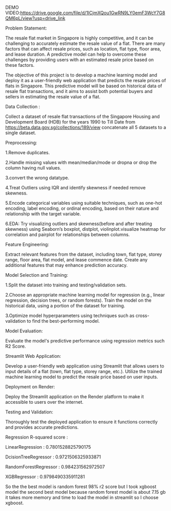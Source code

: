 DEMO VIDEO:https://drive.google.com/file/d/1ICjmXQou1GwRN9LY0emF3WcY7G8QM6pL/view?usp=drive_link

Problem Statement:

The resale flat market in Singapore is highly competitive, and it can be challenging to accurately estimate the resale value of a flat. There are many factors that can affect resale prices, such as location, flat type, floor area, and lease duration. A predictive model can help to overcome these challenges by providing users with an estimated resale price based on these factors.

The objective of this project is to develop a machine learning model and deploy it as a user-friendly web application that predicts the resale prices of flats in Singapore. This predictive model will be based on historical data of resale flat transactions, and it aims to assist both potential buyers and sellers in estimating the resale value of a flat.

Data Collection :

Collect a dataset of resale flat transactions of the Singapore Housing and Development Board (HDB) for the years 1990 to Till Date from https://beta.data.gov.sg/collections/189/view  concatenate all 5 datasets to a single dataset.

Preprocessing:

1.Remove duplicates.

2.Handle missing values with mean/median/mode or dropna or drop the column having null values.

3.convert the wrong datatype.

4.Treat Outliers using IQR and identify skewness if needed remove skewness.

5.Encode categorical variables using suitable techniques, such as one-hot encoding, label encoding, or ordinal encoding, based on their nature and relationship with the target variable.

6.EDA: Try visualizing outliers and skewness(before and after treating skewness) using Seaborn’s boxplot, distplot, violinplot.visualize heatmap for correlation and pairplot for relationships between columns.

Feature Engineering: 

Extract relevant features from the dataset, including town, flat type, storey range, floor area, flat model, and lease commence date. Create any additional features that may enhance prediction accuracy.

Model Selection and Training:

1.Split the dataset into training and testing/validation sets.

2.Choose an appropriate machine learning model for regression (e.g., linear regression, decision trees, or random forests). Train the model on the historical data, using a portion of the dataset for training.

3.Optimize model hyperparameters using techniques such as cross-validation to find the best-performing model.

Model Evaluation: 

Evaluate the model's predictive performance using regression metrics such R2 Score.

Streamlit Web Application:

Develop a user-friendly web application using Streamlit that allows users to input details of a flat (town, flat type, storey range, etc.). Utilize the trained machine learning model to predict the resale price based on user inputs.

Deployment on Render:

Deploy the Streamlit application on the Render platform to make it accessible to users over the internet.

Testing and Validation: 

Thoroughly test the deployed application to ensure it functions correctly and provides accurate predictions.

Regression R-squared score :

LinearRegression :  0.7801528825790175

DcisionTreeRegressor : 0.9721506325933871

RandomForestRegressor :  0.984231562972507

XGBRegressor :  0.9798490335911281

So the the best model is random forest 98% r2 score but I took xgboost model the second best model because random forest model is about 7.15 gb it takes more memory and time to load the model in streamlit so I choose xgboost.
